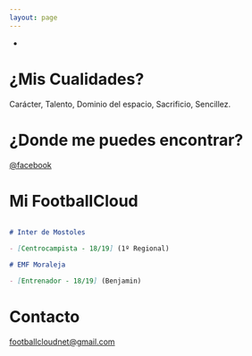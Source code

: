 ```yaml
---
layout: page
---
```


-

# ¿Mis Cualidades?

Carácter, Talento, Dominio del espacio, Sacrificio, Sencillez.

# ¿Donde me puedes encontrar?

[@facebook](https://www.facebook.com/aitor.carrillo.359)

# Mi FootballCloud

```markdown

# Inter de Mostoles

- [Centrocampista - 18/19] (1º Regional)

# EMF Moraleja 

- [Entrenador - 18/19] (Benjamin)

```

# Contacto

<footballcloudnet@gmail.com>